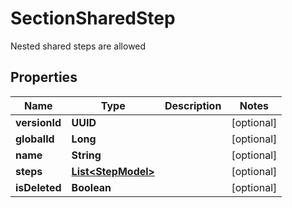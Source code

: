 

# SectionSharedStep

Nested shared steps are allowed

## Properties

| Name | Type | Description | Notes |
|------------ | ------------- | ------------- | -------------|
|**versionId** | **UUID** |  |  [optional] |
|**globalId** | **Long** |  |  [optional] |
|**name** | **String** |  |  [optional] |
|**steps** | [**List&lt;StepModel&gt;**](StepModel.md) |  |  [optional] |
|**isDeleted** | **Boolean** |  |  [optional] |



